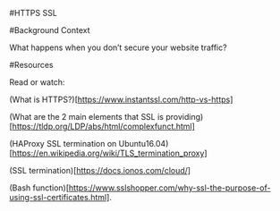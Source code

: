 #HTTPS SSL

#Background Context

What happens when you don’t secure your website traffic?

#Resources

Read or watch:

(What is HTTPS?)[https://www.instantssl.com/http-vs-https]

(What are the 2 main elements that SSL is providing)[https://tldp.org/LDP/abs/html/complexfunct.html]

(HAProxy SSL termination on Ubuntu16.04)[https://en.wikipedia.org/wiki/TLS_termination_proxy]

(SSL termination)[https://docs.ionos.com/cloud/]

(Bash function)[https://www.sslshopper.com/why-ssl-the-purpose-of-using-ssl-certificates.html].